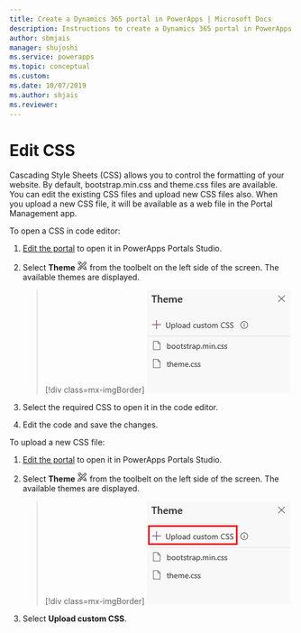 ```yaml
---
title: Create a Dynamics 365 portal in PowerApps | Microsoft Docs
description: Instructions to create a Dynamics 365 portal in PowerApps.
author: sbmjais
manager: shujoshi
ms.service: powerapps
ms.topic: conceptual
ms.custom: 
ms.date: 10/07/2019
ms.author: shjais
ms.reviewer:
---
```


# Edit CSS

Cascading Style Sheets (CSS) allows you to control the formatting of your website. By default, bootstrap.min.css and theme.css files are available. You can edit the existing CSS files and upload new CSS files also. When you upload a new CSS file, it will be available as a web file in the Portal Management app.

To open a CSS in code editor:

1.  [Edit the portal](manage-existing-portals.md#edit) to open it in PowerApps Portals Studio.  

2.  Select **Theme** ![Theme icon](media/theme-icon.png "Theme icon") from the toolbelt on the left side of the screen. The available themes are displayed.  

    > [!div class=mx-imgBorder]
    > ![Theme pane](media/theme-pane.png "Theme pane")  

3.  Select the required CSS to open it in the code editor.

4.  Edit the code and save the changes.

To upload a new CSS file:

1.  [Edit the portal](manage-existing-portals.md#edit) to open it in PowerApps Portals Studio.  

2.  Select **Theme** ![Theme icon](media/theme-icon.png "Theme icon") from the toolbelt on the left side of the screen. The available themes are displayed.  

    > [!div class=mx-imgBorder]
    > ![Theme pane](media/upload-css.png "Theme pane")  

3. Select **Upload custom CSS**.


